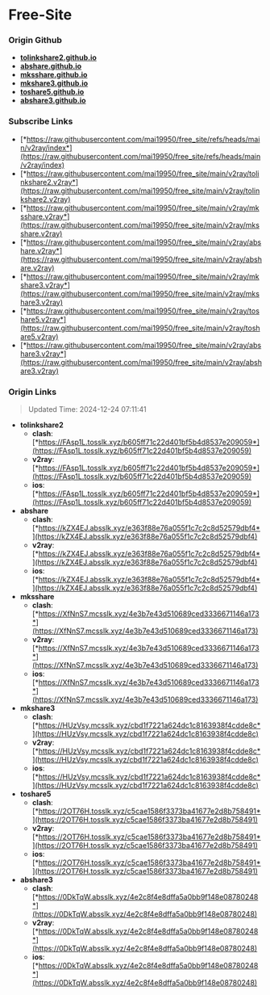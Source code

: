 # Free-Site

### Origin Github

- [**tolinkshare2.github.io**](https://github.com/tolinkshare2/tolinkshare2.github.io)
- [**abshare.github.io**](https://github.com/abshare/abshare.github.io)
- [**mksshare.github.io**](https://github.com/mksshare/mksshare.github.io)
- [**mkshare3.github.io**](https://github.com/mkshare3/mkshare3.github.io)
- [**toshare5.github.io**](https://github.com/toshare5/toshare5.github.io)
- [**abshare3.github.io**](https://github.com/abshare3/abshare3.github.io)

### Subscribe Links

- [*https://raw.githubusercontent.com/mai19950/free_site/refs/heads/main/v2ray/index*](https://raw.githubusercontent.com/mai19950/free_site/refs/heads/main/v2ray/index)
- [*https://raw.githubusercontent.com/mai19950/free_site/main/v2ray/tolinkshare2.v2ray*](https://raw.githubusercontent.com/mai19950/free_site/main/v2ray/tolinkshare2.v2ray)
- [*https://raw.githubusercontent.com/mai19950/free_site/main/v2ray/mksshare.v2ray*](https://raw.githubusercontent.com/mai19950/free_site/main/v2ray/mksshare.v2ray)
- [*https://raw.githubusercontent.com/mai19950/free_site/main/v2ray/abshare.v2ray*](https://raw.githubusercontent.com/mai19950/free_site/main/v2ray/abshare.v2ray)
- [*https://raw.githubusercontent.com/mai19950/free_site/main/v2ray/mkshare3.v2ray*](https://raw.githubusercontent.com/mai19950/free_site/main/v2ray/mkshare3.v2ray)
- [*https://raw.githubusercontent.com/mai19950/free_site/main/v2ray/toshare5.v2ray*](https://raw.githubusercontent.com/mai19950/free_site/main/v2ray/toshare5.v2ray)
- [*https://raw.githubusercontent.com/mai19950/free_site/main/v2ray/abshare3.v2ray*](https://raw.githubusercontent.com/mai19950/free_site/main/v2ray/abshare3.v2ray)

### Origin Links

> Updated Time: 2024-12-24 07:11:41

- **tolinkshare2**
  - **clash**: [*https://FAsp1L.tosslk.xyz/b605ff71c22d401bf5b4d8537e209059*](https://FAsp1L.tosslk.xyz/b605ff71c22d401bf5b4d8537e209059)
  - **v2ray**: [*https://FAsp1L.tosslk.xyz/b605ff71c22d401bf5b4d8537e209059*](https://FAsp1L.tosslk.xyz/b605ff71c22d401bf5b4d8537e209059)
  - **ios**: [*https://FAsp1L.tosslk.xyz/b605ff71c22d401bf5b4d8537e209059*](https://FAsp1L.tosslk.xyz/b605ff71c22d401bf5b4d8537e209059)
- **abshare**
  - **clash**: [*https://kZX4EJ.absslk.xyz/e363f88e76a055f1c7c2c8d52579dbf4*](https://kZX4EJ.absslk.xyz/e363f88e76a055f1c7c2c8d52579dbf4)
  - **v2ray**: [*https://kZX4EJ.absslk.xyz/e363f88e76a055f1c7c2c8d52579dbf4*](https://kZX4EJ.absslk.xyz/e363f88e76a055f1c7c2c8d52579dbf4)
  - **ios**: [*https://kZX4EJ.absslk.xyz/e363f88e76a055f1c7c2c8d52579dbf4*](https://kZX4EJ.absslk.xyz/e363f88e76a055f1c7c2c8d52579dbf4)
- **mksshare**
  - **clash**: [*https://XfNnS7.mcsslk.xyz/4e3b7e43d510689ced3336671146a173*](https://XfNnS7.mcsslk.xyz/4e3b7e43d510689ced3336671146a173)
  - **v2ray**: [*https://XfNnS7.mcsslk.xyz/4e3b7e43d510689ced3336671146a173*](https://XfNnS7.mcsslk.xyz/4e3b7e43d510689ced3336671146a173)
  - **ios**: [*https://XfNnS7.mcsslk.xyz/4e3b7e43d510689ced3336671146a173*](https://XfNnS7.mcsslk.xyz/4e3b7e43d510689ced3336671146a173)
- **mkshare3**
  - **clash**: [*https://HUzVsy.mcsslk.xyz/cbd1f7221a624dc1c8163938f4cdde8c*](https://HUzVsy.mcsslk.xyz/cbd1f7221a624dc1c8163938f4cdde8c)
  - **v2ray**: [*https://HUzVsy.mcsslk.xyz/cbd1f7221a624dc1c8163938f4cdde8c*](https://HUzVsy.mcsslk.xyz/cbd1f7221a624dc1c8163938f4cdde8c)
  - **ios**: [*https://HUzVsy.mcsslk.xyz/cbd1f7221a624dc1c8163938f4cdde8c*](https://HUzVsy.mcsslk.xyz/cbd1f7221a624dc1c8163938f4cdde8c)
- **toshare5**
  - **clash**: [*https://2OT76H.tosslk.xyz/c5cae1586f3373ba41677e2d8b758491*](https://2OT76H.tosslk.xyz/c5cae1586f3373ba41677e2d8b758491)
  - **v2ray**: [*https://2OT76H.tosslk.xyz/c5cae1586f3373ba41677e2d8b758491*](https://2OT76H.tosslk.xyz/c5cae1586f3373ba41677e2d8b758491)
  - **ios**: [*https://2OT76H.tosslk.xyz/c5cae1586f3373ba41677e2d8b758491*](https://2OT76H.tosslk.xyz/c5cae1586f3373ba41677e2d8b758491)
- **abshare3**
  - **clash**: [*https://0DkTqW.absslk.xyz/4e2c8f4e8dffa5a0bb9f148e08780248*](https://0DkTqW.absslk.xyz/4e2c8f4e8dffa5a0bb9f148e08780248)
  - **v2ray**: [*https://0DkTqW.absslk.xyz/4e2c8f4e8dffa5a0bb9f148e08780248*](https://0DkTqW.absslk.xyz/4e2c8f4e8dffa5a0bb9f148e08780248)
  - **ios**: [*https://0DkTqW.absslk.xyz/4e2c8f4e8dffa5a0bb9f148e08780248*](https://0DkTqW.absslk.xyz/4e2c8f4e8dffa5a0bb9f148e08780248)

